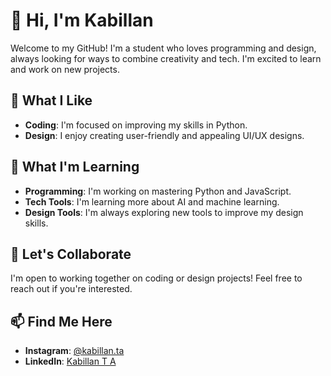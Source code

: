 
# 👋 Hi, I'm Kabillan

Welcome to my GitHub! I'm a student who loves programming and design, always looking for ways to combine creativity and tech. I'm excited to learn and work on new projects.

## 👀 What I Like

- **Coding**: I'm focused on improving my skills in Python.
- **Design**: I enjoy creating user-friendly and appealing UI/UX designs.

## 🌱 What I'm Learning

- **Programming**: I'm working on mastering Python and JavaScript.
- **Tech Tools**: I'm learning more about AI and machine learning.
- **Design Tools**: I'm always exploring new tools to improve my design skills.

## 🤝 Let's Collaborate

I'm open to working together on coding or design projects! Feel free to reach out if you're interested.

## 📫 Find Me Here

- **Instagram**: [@kabillan.ta](https://www.instagram.com/kabillan19)
- **LinkedIn**: [Kabillan T A](https://www.linkedin.com/in/kabillan)
